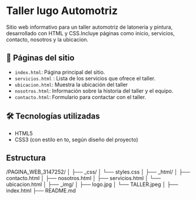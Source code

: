 # Taller lugo Automotriz 

Sitio web informativo para un taller automotriz de latoneria y pintura, desarrollado con HTML y CSS.Incluye páginas como inicio, servicios, contacto, nosotros y la ubicacion.

## 📄 Páginas del sitio

- `index.html`: Página principal del sitio.
- `servicios.html` : Lista de los servicios que ofrece el taller.
- `ubicacion.html`: Muestra la ubicación del taller
- `nosotros.html`: Información sobre la historia del taller y el equipo.
- `contacto.html`: Formulario para contactar con el taller.

## 🛠️ Tecnologías utilizadas

- HTML5
- CSS3 (con estilo en to, según diseño del proyecto)

## Estructura
/PAGINA_WEB_3147252/
│
├── _css/
│   └── styles.css
│
├── _html/
│   ├── contacto.html
│   ├── nosotros.html
│   ├── servicios.html
│   └── ubicacion.html
│
├── _img/
│   ├── logo.jpg
│   └── TALLER.jpeg
│
├── index.html
├── README.md

    


